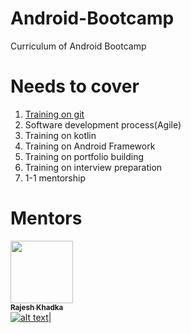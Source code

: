# Android-Bootcamp
Curriculum of Android Bootcamp

# Needs to cover
1. [Training on git](https://github.com/khadkarajesh/Android-Bootcamp/wiki/Learn-Git)
2. Software development process(Agile)
3. Training on kotlin
4. Training on Android Framework
5. Training on portfolio building
6. Training on interview preparation
7. 1-1 mentorship

# Mentors
[<img src="https://avatars3.githubusercontent.com/u/11496688?v=4" width="100px;"/><br /><sub><b>Rajesh Khadka</b></sub>](http://thibmaek.com)<br /> [![alt text][1.1]](https://twitter.com/rajesh_k_khadka)|

[1.1]: http://i.imgur.com/tXSoThF.png (twitter icon with padding)
[2.1]: http://i.imgur.com/P3YfQoD.png (facebook icon with padding)
[3.1]: http://i.imgur.com/yCsTjba.png (google plus icon with padding)
[4.1]: http://i.imgur.com/YckIOms.png (tumblr icon with padding)
[5.1]: http://i.imgur.com/1AGmwO3.png (dribbble icon with padding)
[6.1]: http://i.imgur.com/0o48UoR.png (github icon with padding)



